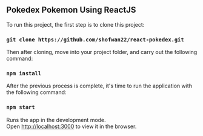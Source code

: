 ## Pokedex Pokemon Using ReactJS

To run this project, the first step is to clone this project:
### `git clone https://github.com/shofwan22/react-pokedex.git`

Then after cloning, move into your project folder, and carry out the following command:
### `npm install`

After the previous process is complete, it's time to run the application with the following command: 
### `npm start`
Runs the app in the development mode.<br />
Open [http://localhost:3000](http://localhost:3000) to view it in the browser.

